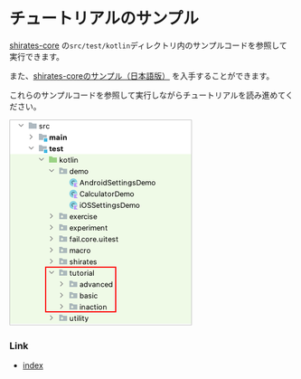 # チュートリアルのサンプル

[shirates-core](https://github.com/ldi-github/shirates-core/tree/main/src/test/kotlin/) の`src/test/kotlin`ディレクトリ内のサンプルコードを参照して実行できます。

また、[shirates-coreのサンプル（日本語版）](https://github.com/ldi-github/shirates-core-samples-ja) を入手することができます。

これらのサンプルコードを参照して実行しながらチュートリアルを読み進めてください。

![](_images/tutorial_samples.png)

### Link

- [index](../index_ja.md)
